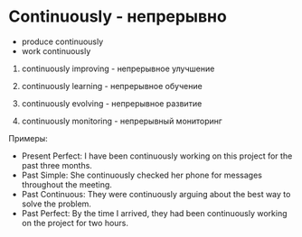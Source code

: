 # Continuously - непрерывно




- produce continuously
- work continuously

1. continuously improving - непрерывное улучшение

2. continuously learning - непрерывное обучение

3. continuously evolving - непрерывное развитие

4. continuously monitoring - непрерывный мониторинг

Примеры:

- Present Perfect: I have been continuously working on this project for the past three months.
- Past Simple: She continuously checked her phone for messages throughout the meeting.
- Past Continuous: They were continuously arguing about the best way to solve the problem.
- Past Perfect: By the time I arrived, they had been continuously working on the project for two hours.